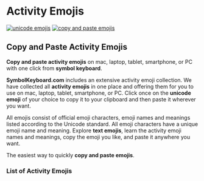 # Activity Emojis
[![unicode emojis](https://img.shields.io/badge/github-emojis-green.svg)](https://github.com/symbolkeyboard/emojis)
[![copy and paste emojis](https://img.shields.io/badge/source-symbolkeyboad.com-orange.svg)](https://symbolkeyboard.com)
## Copy and Paste Activity Emojis

**Copy and paste activity emojis** on mac, laptop, tablet, smartphone, or PC with one click from **symbol keyboard**.

**SymbolKeyboard.com** includes an extensive activity emoji collection. We have collected all **activity emojis** in one place and offering them for you to use on mac, laptop, tablet, smartphone, or PC. Click once on the **unicode emoji** of your choice to copy it to your clipboard and then paste it wherever you want.

All emojis consist of official emoji characters, emoji names and meanings listed according to the Unicode standard. All emoji characters have a unique emoji name and meaning. Explore **text emojis**, learn the activity emoji names and meanings, copy the emoji you like, and paste it anywhere you want.

The easiest way to quickly **copy and paste emojis**.
### List of Activity Emojis
